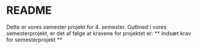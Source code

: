 # README

Dette er vores semester projekt for 4. semester. Outlined i vores semesterprojekt, er det af følge at kravene for projektet er:
** Indsæt krav for semesterprojekt **

